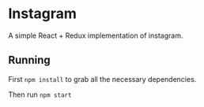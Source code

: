 # Instagram 

A simple React + Redux implementation of instagram.

## Running

First `npm install` to grab all the necessary dependencies. 

Then run `npm start` 

